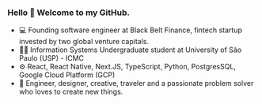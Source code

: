 ### Hello 👋 Welcome to my GitHub.

- 💻 Founding software engineer at Black Belt Finance, fintech startup invested by two global venture capitals.
- 👨‍🎓 Information Systems Undergraduate student at University of São Paulo (USP) - ICMC
- ⚙️ React, React Native, Next.JS, TypeScript, Python, PostgresSQL, Google Cloud Platform (GCP)
- 🧠 Engineer, designer, creative, traveler and a passionate problem solver who loves to create new things.
<!--
**pagott0/pagott0** is a ✨ _special_ ✨ repository because its `README.md` (this file) appears on your GitHub profile.

Here are some ideas to get you started:

- 🔭 I’m currently working on ...
- 🌱 I’m currently learning ...
- 👯 I’m looking to collaborate on ...
- 🤔 I’m looking for help with ...
- 💬 Ask me about ...
- 📫 How to reach me: ...
- 😄 Pronouns: ...
- ⚡ Fun fact: ...
-->
